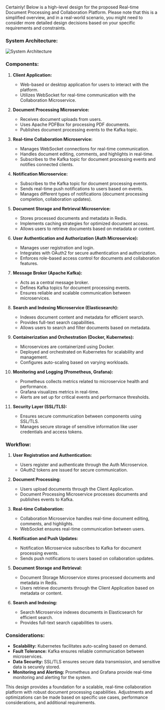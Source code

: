 Certainly! Below is a high-level design for the proposed Real-time Document Processing and Collaboration Platform. Please note that this is a simplified overview, and in a real-world scenario, you might need to consider more detailed design decisions based on your specific requirements and constraints.

### System Architecture:

![System Architecture](https://i.imgur.com/iR5RbE4.png)

### Components:

1. **Client Application:**
    - Web-based or desktop application for users to interact with the platform.
    - Utilizes WebSocket for real-time communication with the Collaboration Microservice.

2. **Document Processing Microservice:**
    - Receives document uploads from users.
    - Uses Apache PDFBox for processing PDF documents.
    - Publishes document processing events to the Kafka topic.

3. **Real-time Collaboration Microservice:**
    - Manages WebSocket connections for real-time communication.
    - Handles document editing, comments, and highlights in real-time.
    - Subscribes to the Kafka topic for document processing events and notifies connected clients.

4. **Notification Microservice:**
    - Subscribes to the Kafka topic for document processing events.
    - Sends real-time push notifications to users based on events.
    - Manages different types of notifications (document processing completion, collaboration updates).

5. **Document Storage and Retrieval Microservice:**
    - Stores processed documents and metadata in Redis.
    - Implements caching strategies for optimized document access.
    - Allows users to retrieve documents based on metadata or content.

6. **User Authentication and Authorization (Auth Microservice):**
    - Manages user registration and login.
    - Integrates with OAuth2 for secure authentication and authorization.
    - Enforces role-based access control for documents and collaboration features.

7. **Message Broker (Apache Kafka):**
    - Acts as a central message broker.
    - Defines Kafka topics for document processing events.
    - Ensures reliable and scalable communication between microservices.

8. **Search and Indexing Microservice (Elasticsearch):**
    - Indexes document content and metadata for efficient search.
    - Provides full-text search capabilities.
    - Allows users to search and filter documents based on metadata.

9. **Containerization and Orchestration (Docker, Kubernetes):**
    - Microservices are containerized using Docker.
    - Deployed and orchestrated on Kubernetes for scalability and management.
    - Configures auto-scaling based on varying workloads.

10. **Monitoring and Logging (Prometheus, Grafana):**
    - Prometheus collects metrics related to microservice health and performance.
    - Grafana visualizes metrics in real-time.
    - Alerts are set up for critical events and performance thresholds.

11. **Security Layer (SSL/TLS):**
    - Ensures secure communication between components using SSL/TLS.
    - Manages secure storage of sensitive information like user credentials and access tokens.

### Workflow:

1. **User Registration and Authentication:**
    - Users register and authenticate through the Auth Microservice.
    - OAuth2 tokens are issued for secure communication.

2. **Document Processing:**
    - Users upload documents through the Client Application.
    - Document Processing Microservice processes documents and publishes events to Kafka.

3. **Real-time Collaboration:**
    - Collaboration Microservice handles real-time document editing, comments, and highlights.
    - WebSocket ensures real-time communication between users.

4. **Notification and Push Updates:**
    - Notification Microservice subscribes to Kafka for document processing events.
    - Sends push notifications to users based on collaboration updates.

5. **Document Storage and Retrieval:**
    - Document Storage Microservice stores processed documents and metadata in Redis.
    - Users retrieve documents through the Client Application based on metadata or content.

6. **Search and Indexing:**
    - Search Microservice indexes documents in Elasticsearch for efficient search.
    - Provides full-text search capabilities to users.

### Considerations:

- **Scalability:** Kubernetes facilitates auto-scaling based on demand.
- **Fault Tolerance:** Kafka ensures reliable communication between microservices.
- **Data Security:** SSL/TLS ensures secure data transmission, and sensitive data is securely stored.
- **Monitoring and Alerting:** Prometheus and Grafana provide real-time monitoring and alerting for the system.

This design provides a foundation for a scalable, real-time collaboration platform with robust document processing capabilities. Adjustments and optimizations can be made based on specific use cases, performance considerations, and additional requirements.